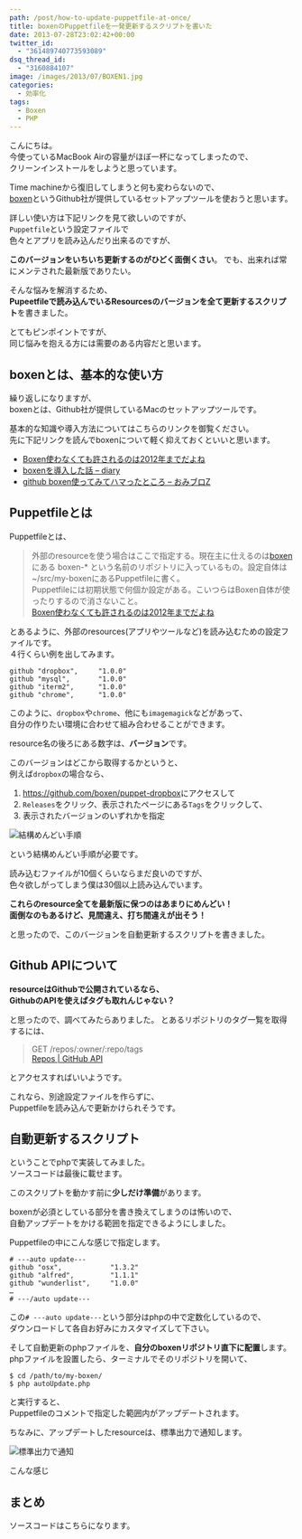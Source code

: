 ```yaml
---
path: /post/how-to-update-puppetfile-at-once/
title: boxenのPuppetfileを一発更新するスクリプトを書いた
date: 2013-07-28T23:02:42+00:00
twitter_id:
  - "361489740773593089"
dsq_thread_id:
  - "3160884107"
image: /images/2013/07/BOXEN1.jpg
categories:
  - 効率化
tags:
  - Boxen
  - PHP
---
```

こんにちは。  
今使っているMacBook Airの容量がほぼ一杯になってしまったので、  
クリーンインストールをしようと思っています。

Time machineから復旧してしまうと何も変わらないので、  
[boxen](http://boxen.github.com/)というGithub社が提供しているセットアップツールを使おうと思います。

詳しい使い方は下記リンクを見て欲しいのですが、  
`Puppetfile`という設定ファイルで  
色々とアプリを読み込んだり出来るのですが、

**このバージョンをいちいち更新するのがひどく面倒くさい**。 でも、出来れば常にメンテされた最新版でありたい。

そんな悩みを解消するため、  
**Pupeetfileで読み込んでいるResourcesのバージョンを全て更新するスクリプト**を書きました。

とてもピンポイントですが、  
同じ悩みを抱える方には需要のある内容だと思います。

<!--more-->

boxenとは、基本的な使い方
----------------------------------------

繰り返しになりますが、  
boxenとは、Github社が提供しているMacのセットアップツールです。

基本的な知識や導入方法についてはこちらのリンクを御覧ください。  
先に下記リンクを読んでboxenについて軽く抑えておくといいと思います。

  * [Boxen使わなくても許されるのは2012年までだよね](http://qiita.com/yuku_t/items/c6f20de0e4f4c352046c)
  * [boxenを導入した話 – diary](http://trapezoid.hatenablog.com/entry/2013/04/21/005524)
  * [github boxen使ってみてハマったところ – おみブロZ](http://akiomik.hatenablog.jp/entry/2013/05/12/013923)

Puppetfileとは
----------------------------------------

Puppetfileとは、

> 外部のresourceを使う場合はここで指定する。現在主に仕えるのは[boxen](https://github.com/boxen)にある boxen-* という名前のリポジトリに入っているもの。設定自体は~/src/my-boxenにあるPuppetfileに書く。  
> Puppetfileには初期状態で何個か設定がある。こいつらはBoxen自体が使ったりするので消さないこと。  
> [Boxen使わなくても許されるのは2012年までだよね](http://qiita.com/yuku_t/items/c6f20de0e4f4c352046c)

とあるように、外部のresources(アプリやツールなど)を読み込むための設定ファイルです。  
４行くらい例を出してみます。

```
github "dropbox",     "1.0.0"
github "mysql",       "1.0.0"
github "iterm2",      "1.0.0"
github "chrome",      "1.0.0"
```

このように、`dropbox`や`chrome`、他にも`imagemagick`などがあって、  
自分の作りたい環境に合わせて組み合わせることができます。

resource名の後ろにある数字は、**バージョン**です。

このバージョンはどこから取得するかというと、  
例えば`dropbox`の場合なら、

  1. <https://github.com/boxen/puppet-dropbox>にアクセスして
  2. `Releases`をクリック、表示されたページにある`Tags`をクリックして、
  3. 表示されたバージョンのいずれかを指定


![結構めんどい手順](/images/2013/07/65ac0ccf93991a1bcddf1ec41ae71778.png)



という結構めんどい手順が必要です。

読み込むファイルが10個くらいならまだ良いのですが、  
色々欲しがってしまう僕は30個以上読み込んでいます。

**これらのresource全てを最新版に保つのはあまりにめんどい！**  
**面倒なのもあるけど、見間違え、打ち間違えが出そう！**

と思ったので、このバージョンを自動更新するスクリプトを書きました。

## Github APIについて

**resourceはGithubで公開されているなら、  
GithubのAPIを使えばタグも取れんじゃない？**

と思ったので、調べてみたらありました。 とあるリポジトリのタグ一覧を取得するには、

> GET /repos/:owner/:repo/tags  
> [Repos \| GitHub API](http://developer.github.com/v3/repos/#list-tags)

とアクセスすればいいようです。

これなら、別途設定ファイルを作らずに、  
Puppetfileを読み込んで更新かけられそうです。

自動更新するスクリプト
----------------------------------------

ということでphpで実装してみました。  
ソースコードは最後に載せます。

このスクリプトを動かす前に**少しだけ準備**があります。

boxenが必須としている部分を書き換えてしまうのは怖いので、  
自動アップデートをかける範囲を指定できるようにしました。

Puppetfileの中にこんな感じで指定します。

```
# ---auto update---
github "osx",            "1.3.2"
github "alfred",         "1.1.1"
github "wunderlist",     "1.0.0"
…
# ---/auto update---
```

この`# ---auto update---`という部分はphpの中で定数化しているので、  
ダウンロードして各自お好みにカスタマイズして下さい。

そして自動更新のphpファイルを、**自分のboxenリポジトリ直下に配置**します。  
phpファイルを設置したら、ターミナルでそのリポジトリを開いて、

```
$ cd /path/to/my-boxen/
$ php autoUpdate.php
```

と実行すると、  
Puppetfileのコメントで指定した範囲内がアップデートされます。

ちなみに、アップデートしたresourceは、標準出力で通知します。


![標準出力で通知](/images/2013/07/4018a98968aaa5eb5e0c0b4df27bf5cd.png)



こんな感じ

まとめ
----------------------------------------

ソースコードはこちらになります。

<script src="https://gist.github.com/Leko/6098584.js"></script>
